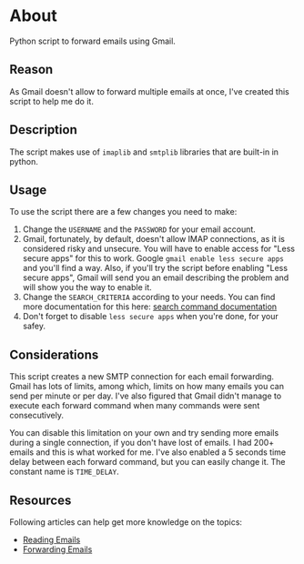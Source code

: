 # About
Python script to forward emails using Gmail.

## Reason
As Gmail doesn't allow to forward multiple emails at once, I've created this script to help me do it.

## Description
The script makes use of `imaplib` and `smtplib` libraries that are built-in in python.

## Usage
To use the script there are a few changes you need to make:
1. Change the `USERNAME` and the `PASSWORD` for your email account.
2. Gmail, fortunately, by default, doesn't allow IMAP connections, as it is considered risky and unsecure. 
You will have to enable access for "Less secure apps" for this to work. Google `gmail enable less secure apps` and you'll find a way. 
Also, if you'll try the script before enabling "Less secure apps", 
Gmail will send you an email describing the problem and will show you the way to enable it.
3. Change the `SEARCH_CRITERIA` according to your needs.
You can find more documentation for this here: [search command documentation](https://tools.ietf.org/html/rfc3501#section-6.4.4)
4. Don't forget to disable `less secure apps` when you're done, for your safey.

## Considerations
This script creates a new SMTP connection for each email forwarding. 
Gmail has lots of limits, among which, limits on how many emails you can send per minute or per day.
I've also figured that Gmail didn't manage to execute each forward command when many commands were sent consecutively.

You can disable this limitation on your own and try sending more emails during a single connection,
if you don't have lost of emails.
I had 200+ emails and this is what worked for me.
I've also enabled a 5 seconds time delay between each forward command, but you can easily change it.
The constant name is `TIME_DELAY`.

## Resources
Following articles can help get more knowledge on the topics: 
- [Reading Emails](https://www.thepythoncode.com/article/reading-emails-in-python)
- [Forwarding Emails](https://stackoverflow.com/questions/2717196/forwarding-an-email-with-python-smtplib)

